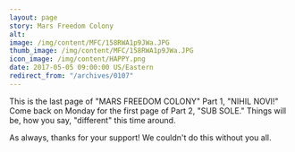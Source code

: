 ```yaml
---
layout: page
story: Mars Freedom Colony
alt:
image: /img/content/MFC/158RWA1p9JWa.JPG
thumb_image: /img/content/MFC/158RWA1p9JWa.JPG
icon_image: /img/content/HAPPY.png
date: 2017-05-05 09:00:00 US/Eastern
redirect_from: "/archives/0107"
---
```

This is the last page of "MARS FREEDOM COLONY" Part 1, "NIHIL NOVI!" Come back on Monday for the first page of Part 2, "SUB SOLE." Things will be, how you say, "different" this time around.

As always, thanks for your support! We couldn't do this without you all.

